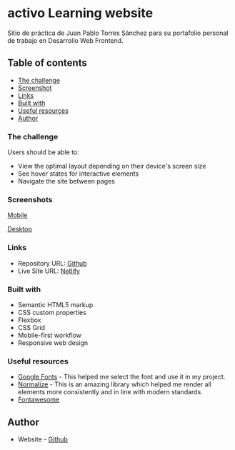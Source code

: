 # activo Learning website

Sitio de práctica de Juan Pablo Torres Sánchez para su portafolio personal de trabajo en Desarrollo Web Frontend.

## Table of contents

  - [The challenge](#the-challenge)
  - [Screenshot](#screenshot)
  - [Links](#links)
  - [Built with](#built-with)
  - [Useful resources](#useful-resources)
  - [Author](#author)

### The challenge

Users should be able to:

- View the optimal layout depending on their device's screen size
- See hover states for interactive elements
- Navigate the site between pages

### Screenshots

[Mobile](assets/screenshots/mobile.png)

[Desktop](assets/screenshots/desktop.png)

### Links

- Repository URL: [Github](https://github.com/juanptsanchez/activo_learning)
- Live Site URL: [Netlify](https://dazzling-knuth-48009e.netlify.app/)

### Built with

- Semantic HTML5 markup
- CSS custom properties
- Flexbox
- CSS Grid
- Mobile-first workflow
- Responsive web design

### Useful resources

- [Google Fonts](https://fonts.google.com/) - This helped me select the font and use it in my project.
- [Normalize](https://necolas.github.io/normalize.css/) - This is an amazing library which helped me render all elements more consistently and in line with modern standards.
- [Fontawesome](https://fontawesome.com)

## Author

- Website - [Github](https://github.com/juanptsanchez)
